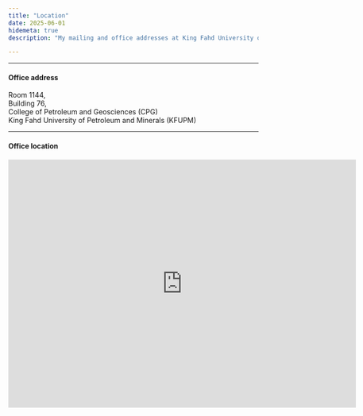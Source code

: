 ```yaml
---
title: "Location"
date: 2025-06-01
hidemeta: true
description: "My mailing and office addresses at King Fahd University of Petroleum and Minerals (KFUPM)."

---
```


---

#### Office address

Room 1144, <br>
Building 76, <br>
College of Petroleum and Geosciences (CPG)  <br>
King Fahd University of Petroleum and Minerals (KFUPM)

---

#### Office location

<iframe src="https://www.google.com/maps/embed?pb=!1m18!1m12!1m3!1d10470.896334563153!2d12.085487114429176!3d48.99680799095555!2m3!1f0!2f0!3f0!3m2!1i1024!2i768!4f13.1!3m3!1m2!1s0x479fc1126394f30f%3A0xb4c5000594ee5334!2sUniversity%20of%20Regensburg!5e0!3m2!1sen!2sus!4v1714871932562!5m2!1sen!2sus" 
width="700" height="500" style="border:0;" allowfullscreen="" loading="lazy"></iframe>


